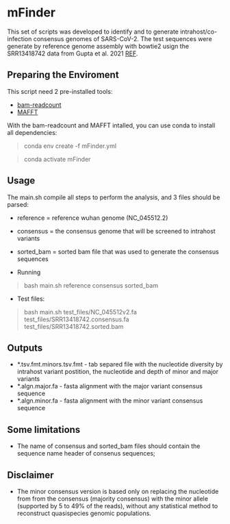# mFinder

This set of scripts was developed to identify and to generate intrahost/co-infection consensus genomes of SARS-CoV-2. The test sequences were generate by reference genome assembly with bowtie2 usign the SRR13418742 data from Gupta et al. 2021 [REF](https://www.microbiologyresearch.org/content/journal/jgv/10.1099/jgv.0.001562).

## Preparing the Enviroment

This script need 2 pre-installed tools:

- [bam-readcount](https://github.com/genome/bam-readcount)
- [MAFFT](https://mafft.cbrc.jp/alignment/software/)

With the bam-readcount and MAFFT intalled, you can use conda to install all dependencies:

> conda env create -f mFinder.yml

> conda activate mFinder

## Usage
The main.sh compile all steps to perform the analysis, and 3 files should be parsed:
- reference = reference wuhan genome (NC_045512.2)
- consensus = the consensus genome that will be screened to intrahost variants
- sorted_bam = sorted bam file that was used to generate the consensus sequences


- Running 
> bash main.sh reference consensus sorted_bam

- Test files:
> bash main.sh test_files/NC_045512v2.fa test_files/SRR13418742.consensus.fa test_files/SRR13418742.sorted.bam


## Outputs
- *.tsv.fmt.minors.tsv.fmt - tab separed file with the nucleotide diversity by intrahost variant postition, the nucleotide and depth of minor and major variants
- *.algn.major.fa - fasta alignment with the major variant consensus sequence
- *.algn.minor.fa - fasta alignment with the minor variant consensus sequence

## Some limitations
- The name of consensus and sorted_bam files should contain the sequence name header of consenus sequences;

## Disclaimer
- The minor consensus version is based only on replacing the nucleotide from from the consensus (majority consensus) with the minor allele (supported by 5 to 49% of the reads), without any statistical method to reconstruct quasispecies genomic populations.
